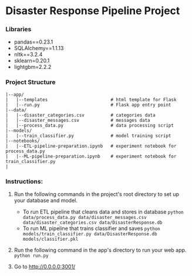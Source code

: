 # Disaster Response Pipeline Project
### Libraries
* pandas==0.23.1
* SQLAlchemy==1.1.13
* nltk==3.2.4
* sklearn=0.20.1
* lightgbm=2.2.2
### Project Structure
```
|--app/  
|   |--templates                        # html template for Flask
|   |--run.py                           # Flask app entry point
|--data/
|   |--disaster_categories.csv          # categories data
|   |--disaster_messages.csv            # messages data
|   |--process_data.py                  # data processing script
|--models/  
|   |--train_classifier.py              # model training script
|--notebooks/  
|   |--ETL-pipeline-preparation.ipynb   # experiment notebook for process_data.py
|   |--ML-pipeline-preparation.ipynb    # experiment notebook for train_classifier.py
|
```
### Instructions:
1. Run the following commands in the project's root directory to set up your database and model.

    - To run ETL pipeline that cleans data and stores in database
        `python data/process_data.py data/disaster_messages.csv data/disaster_categories.csv data/DisasterResponse.db`
    - To run ML pipeline that trains classifier and saves
        `python models/train_classifier.py data/DisasterResponse.db models/classifier.pkl`

2. Run the following command in the app's directory to run your web app.
    `python run.py`

3. Go to http://0.0.0.0:3001/
